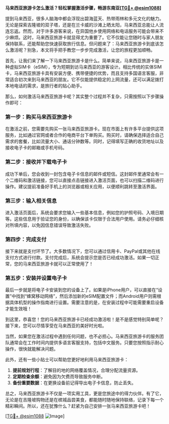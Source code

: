 **马来西亚旅游卡怎么激活？轻松掌握激活步骤，畅游东南亚[[TG💪+ @esim1088](https://t.me/s/esim1088)]**

提到马来西亚，很多人脑海中都会浮现出碧海蓝天、热带雨林和多元文化的魅力。无论是探索吉隆坡的双子塔，还是在兰卡威的沙滩上晒太阳，马来西亚总能让人流连忘返。然而，对于许多游客来说，在异国他乡使用网络和电话服务可能会带来不少麻烦。这时，马来西亚旅游卡就显得尤为重要了。它不仅能让您随时与家人朋友保持联系，还能帮助您快速获取旅行信息。但问题来了：马来西亚旅游卡到底该怎么激活呢？别急，本文将手把手教您一步步完成激活，让您的旅程更加顺畅。

首先，让我们来了解一下马来西亚旅游卡是什么。简单来说，马来西亚旅游卡是一种虚拟SIM卡（eSIM），专为短期到访马来西亚的游客设计。相比传统的实体SIM卡，马来西亚旅游卡具有安装方便、携带便捷的优势，而且支持多国语言客服，非常适合初次来到马来西亚的朋友。它不仅能提供稳定的上网流量，还可以满足拨打本地电话的需求，是旅行者的贴心助手。

那么，如何激活马来西亚旅游卡呢？其实整个过程并不复杂，只需按照以下步骤操作即可：

### 第一步：购买马来西亚旅游卡

在激活之前，您需要先购买一张马来西亚旅游卡。现在市面上有许多平台提供这项服务，比如通过官网或者合作的电商平台下单购买。购买时，请确保选择适合自己需求的套餐，比如流量大小、通话分钟数等。同时，记得填写正确的收货地址以及接收电子卡的邮箱或手机号码。

### 第二步：接收并下载电子卡

成功下单后，您会收到一封包含电子卡信息的邮件或短信。这封邮件里通常会有一个二维码和激活链接，您可以直接点击链接进入激活页面，也可以扫描二维码进行操作。建议提前准备好手机上的浏览器或相关应用，以便顺利跳转至激活界面。

### 第三步：输入相关信息

进入激活页面后，系统会要求您输入一些基本信息，例如您的护照号码、入境日期等。这些信息用于验证您的身份，以确保该卡仅限于合法用户使用。请务必仔细核对所填内容，以免因信息错误导致激活失败。

### 第四步：完成支付

接下来就是支付环节了。大多数情况下，您可以通过信用卡、PayPal或其他在线支付方式进行付款。支付完成后，系统会提示您是否已经成功激活。如果一切正常，您的马来西亚旅游卡就可以正常使用了！

### 第五步：安装并设置电子卡

最后一步就是将电子卡安装到您的设备上了。如果是iPhone用户，可以直接在“设置”中找到“蜂窝移动网络”，然后添加新的eSIM配置文件；而Android用户则需根据具体机型的操作指南进行设置。需要注意的是，在安装过程中可能需要重启设备才能生效哦！

到这里，恭喜您！您的马来西亚旅游卡已经成功激活啦！是不是感觉特别简单呢？接下来，您可以尽情享受在马来西亚的美好时光啦。

当然，如果您在激活过程中遇到任何问题，也不必担心。马来西亚旅游卡的服务团队通常会在工作时间内提供多语言客服支持，包括中文服务。只要您按照指示耐心操作，很快就能解决问题。

此外，还有一些小贴士可以帮助您更好地利用马来西亚旅游卡：

1. **提前规划行程**：了解目的地的网络覆盖情况，合理分配流量资源。
2. **定期检查余额**：避免因为欠费而导致服务中断。
3. **备份重要数据**：在更换设备前记得导出电子卡信息，防止丢失。

总之，马来西亚旅游卡不仅是一项实用工具，更是您旅途中的得力伙伴。有了它，无论是在吉隆坡购物还是在槟城品尝美食，都能随时随地保持联络，记录下每一个精彩瞬间。所以，还在犹豫什么？赶紧为自己安排一张马来西亚旅游卡吧！

[[TG💪+ @esim1088](https://t.me/s/esim1088) ![Image](https://i.postimg.cc/4NQfJmqS/Snipaste-2025-05-13-00-14-12.png)]
